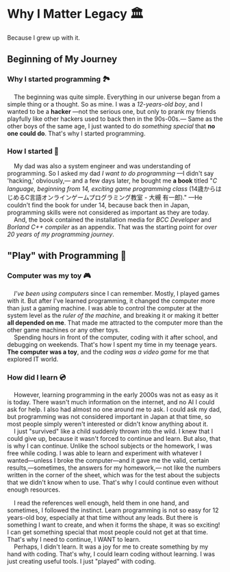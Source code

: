 # Why I Matter Legacy :classical_building:

Because I grew up with it.

## Beginning of My Journey

### Why I started programming :national_park:

&nbsp;&nbsp;&nbsp;&nbsp;The beginning was quite simple. Everything in our universe began from a simple thing or a thought. So as mine. I was a *12-years-old boy*, and I wanted to be a **hacker** &mdash;not the serious one, but only to prank my friends playfully like other hackers used to back then in the 90s-00s.&mdash; Same as the other boys of the same age, I just wanted to do *something special* that **no one could do**. That's why I started programming.

### How I started :book:

&nbsp;&nbsp;&nbsp;&nbsp;My dad was also a system engineer and was understanding of programming. So I asked my dad *I want to do programming* &mdash;I didn't say 'hacking,' obviously,&mdash; and a few days later, he bought me **a book** titled "*C language, beginning from 14, exciting game programming class* (14歳からはじめるC言語オンラインゲームプログラミング教室 - 大槻 有一郎)." &mdash;He couldn't find the book for under 14, because back then in Japan, programming skills were not considered as important as they are today.  
&nbsp;&nbsp;&nbsp;&nbsp;And, the book contained the installation media for *BCC Developer* and *Borland C++ compiler* as an appendix. That was the starting point for *over 20 years of my programming journey*.

## "Play" with Programming :game_die:

### Computer was my toy :video_game:

&nbsp;&nbsp;&nbsp;&nbsp;*I've been using computers* since I can remember. Mostly, I played games with it. But after I've learned programming, it changed the computer more than just a gaming machine. I was able to control the computer at the system level as the *ruler of the machine*, and breaking it or making it better **all depended on me**. That made me attracted to the computer more than the other game machines or any other toys.  
&nbsp;&nbsp;&nbsp;&nbsp;Spending hours in front of the computer, coding with it after school, and debugging on weekends. That's how I spent my time in my teenage years. **The computer was a toy**, and the *coding was a video game* for me that explored IT world.

### How did I learn :cd:

&nbsp;&nbsp;&nbsp;&nbsp;However, learning programming in the early 2000s was not as easy as it is today. There wasn't much information on the internet, and no AI I could ask for help. I also had almost no one around me to ask. I could ask my dad, but programming was not considered important in Japan at that time, so most people simply weren't interested or didn't know anything about it.  
&nbsp;&nbsp;&nbsp;&nbsp;I just "survived" like a child suddenly thrown into the wild. I knew that I could give up, because it wasn't forced to continue and learn. But also, that is why I can continue. Unlike the school subjects or the homework, I was free while coding. I was able to learn and experiment with whatever I wanted&mdash;unless I broke the computer&mdash;and it gave me the valid, certain results,&mdash;sometimes, the answers for my homework,&mdash; not like the numbers written in the corner of the sheet, which was for the test about the subjects that we didn't know when to use. That's why I could continue even without enough resources.

&nbsp;&nbsp;&nbsp;&nbsp;I read the references well enough, held them in one hand, and sometimes, I followed the instinct. Learn programming is not so easy for 12 years-old boy, especially at that time without any leads. But there is something I want to create, and when it forms the shape, it was so exciting! I can get something special that most people could not get at that time. That's why I need to continue, I WANT to learn.  
&nbsp;&nbsp;&nbsp;&nbsp;Perhaps, I didn't learn. It was a joy for me to create something by my hand with coding. That's why, I could learn coding without learning. I was just creating useful tools. I just "played" with coding.
